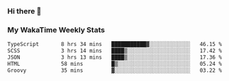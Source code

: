 ### Hi there 👋

<!--
**royschrauwen/royschrauwen** is a ✨ _special_ ✨ repository because its `README.md` (this file) appears on your GitHub profile.

Here are some ideas to get you started:

- 🔭 I’m currently working on ...
- 🌱 I’m currently learning ...
- 👯 I’m looking to collaborate on ...
- 🤔 I’m looking for help with ...
- 💬 Ask me about ...
- 📫 How to reach me: ...
- 😄 Pronouns: ...
- ⚡ Fun fact: ...
-->


### My WakaTime Weekly Stats
<!--START_SECTION:waka-->

```txt
TypeScript       8 hrs 34 mins   ███████████▓░░░░░░░░░░░░░   46.15 %
SCSS             3 hrs 14 mins   ████▒░░░░░░░░░░░░░░░░░░░░   17.42 %
JSON             3 hrs 13 mins   ████▒░░░░░░░░░░░░░░░░░░░░   17.36 %
HTML             58 mins         █▒░░░░░░░░░░░░░░░░░░░░░░░   05.24 %
Groovy           35 mins         ▓░░░░░░░░░░░░░░░░░░░░░░░░   03.22 %
```

<!--END_SECTION:waka-->

